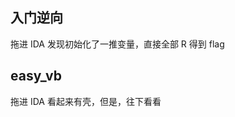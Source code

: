 ## 入门逆向
拖进 IDA 发现初始化了一推变量，直接全部 R 得到 flag
##  easy_vb
拖进 IDA 看起来有壳，但是，往下看看
<!--stackedit_data:
eyJoaXN0b3J5IjpbLTExMTkyMjY2NTJdfQ==
-->